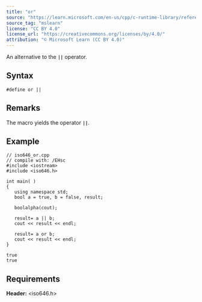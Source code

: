 ```yaml
---
title: "or"
source: "https://learn.microsoft.com/en-us/cpp/c-runtime-library/reference/or?view=msvc-170"
source_tag: "mslearn"
license: "CC BY 4.0"
license_url: "https://creativecommons.org/licenses/by/4.0/"
attribution: "© Microsoft Learn (CC BY 4.0)"
---
```

An alternative to the **`||`** operator.

## Syntax

```
#define or ||
```

## Remarks

The macro yields the operator **`||`**.

## Example

```
// iso646_or.cpp
// compile with: /EHsc
#include <iostream>
#include <iso646.h>

int main( )
{
   using namespace std;
   bool a = true, b = false, result;

   boolalpha(cout);

   result= a || b;
   cout << result << endl;

   result= a or b;
   cout << result << endl;
}
```

```
true
true
```

## Requirements

**Header:** <iso646.h>
